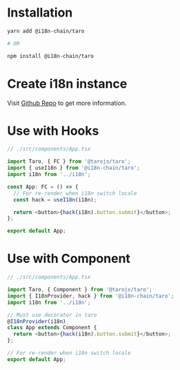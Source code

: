 # Installation
```bash
yarn add @i18n-chain/taro

# OR

npm install @i18n-chain/taro
```

# Create i18n instance
Visit [Github Repo](https://github.com/fwh1990/i18n-chain) to get more information.

# Use with Hooks

```typescript jsx
// ./src/components/App.tsx

import Taro, { FC } from '@tarojs/taro';
import { useI18n } from '@i18n-chain/taro';
import i18n from '../i18n';

const App: FC = () => {
  // For re-render when i18n switch locale
  const hack = useI18n(i18n);

  return <button>{hack(i18n).button.submit}</button>;
};

export default App;
```

# Use with Component

```typescript jsx
// ./src/components/App.tsx

import Taro, { Component } from '@tarojs/taro';
import { I18nProvider, hack } from '@i18n-chain/taro';
import i18n from '../i18n';

// Must use decorator in taro
@I18nProvider(i18n)
class App extends Component {
  return <button>{hack(i18n).button.submit}</button>;
};

// For re-render when i18n switch locale
export default App;
```
